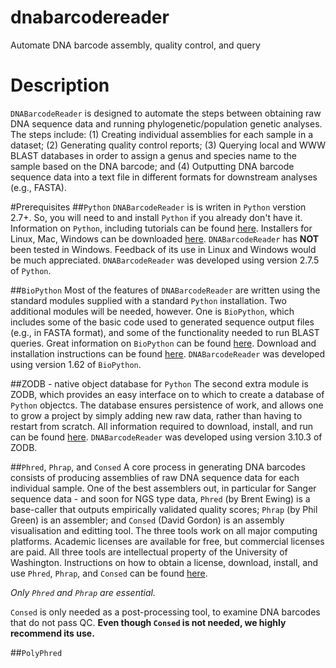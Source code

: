 dnabarcodereader
================

Automate DNA barcode assembly, quality control, and query

# Description
`DNABarcodeReader` is designed to automate the steps between obtaining raw DNA sequence data and running phylogenetic/population genetic analyses. The steps include: (1) Creating individual assemblies for each sample in a dataset; (2) Generating quality control reports; (3) Querying local and WWW BLAST databases in order to assign a genus and species name to the sample based on the DNA barcode; and (4) Outputting DNA barcode sequence data into a text file in different formats for downstream analyses (e.g., FASTA).

#Prerequisites
##`Python`
`DNABarcodeReader` is is writen in `Python` verstion 2.7+. So, you will need to and install `Python` if you already don't have it. Information on `Python`, including tutorials can be found [here](http://www.python.org). Installers for Linux, Mac, Windows can be downloaded [here](http://www.python.org/getit/). `DNABarcodeReader` has **NOT** been tested in Windows. Feedback of its use in Linux and Windows would be much appreciated. `DNABarcodeReader` was developed using version 2.7.5 of `Python`.

##`BioPython`
Most of the features of `DNABarcodeReader` are written using the standard modules supplied with a standard `Python` installation. Two additional modules will be needed, however. One is `BioPython`, which includes some of the basic code used to generated sequence output files (e.g., in FASTA format), and some of the functionality needed to run BLAST queries. Great information on `BioPython` can be found [here](http://biopython.org/wiki/Main_Page). Download and installation instructions can be found [here](http://biopython.org/wiki/Download). `DNABarcodeReader` was developed using version 1.62 of `BioPython`.

##ZODB - native object database for `Python`
The second extra module is ZODB, which provides an easy interface on to which to create a database of `Python` objectcs. The database ensures persistence of work, and allows one to grow a project by simply adding new raw data, rather than having to restart from scratch. All information required to download, install, and run can be found [here](http://www.zodb.org/en/latest/). `DNABarcodeReader` was developed using version 3.10.3 of ZODB.

##`Phred`, `Phrap`, and `Consed`
A core process in generating DNA barcodes consists of producing assemblies of raw DNA sequence data for each individual sample. One of the best assemblers out, in particular for Sanger sequence data - and soon for NGS type data, `Phred` (by Brent Ewing) is a base-caller that outputs empirically validated quality scores; `Phrap` (by Phil Green) is an assembler; and `Consed` (David Gordon) is an assembly visualisation and editting tool. The three tools work on all major computing platforms. Academic licenses are available for free, but commercial licenses are paid. All three tools are intellectual property of the University of Washington. Instructions on how to obtain a license, download, install, and use `Phred`, `Phrap`, and `Consed` can be found [here](http://www.phrap.org/consed/consed.html#howToGet).

*Only `Phred` and `Phrap` are essential.*

`Consed` is only needed as a post-processing tool, to examine DNA barcodes that do not pass QC. **Even though `Consed` is not needed, we highly recommend its use.**

##`PolyPhred`



